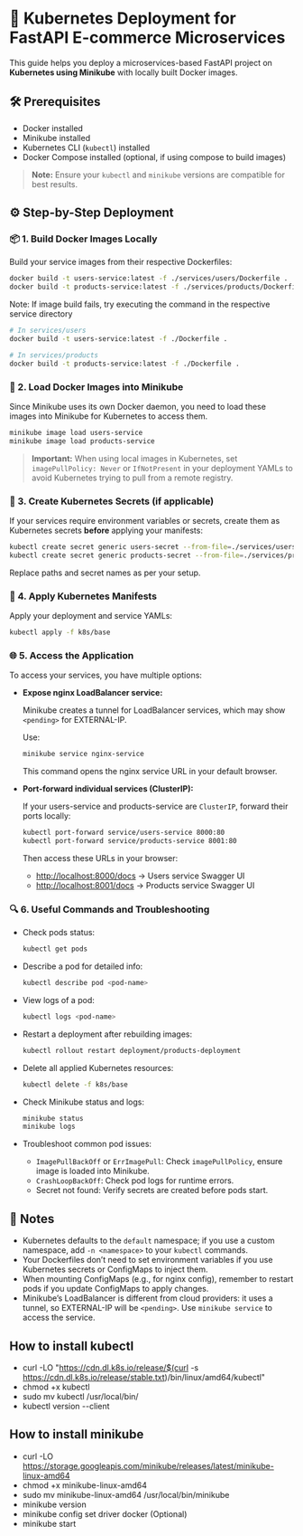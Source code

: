 # 🚀 Kubernetes Deployment for FastAPI E-commerce Microservices

This guide helps you deploy a microservices-based FastAPI project on **Kubernetes using Minikube** with locally built Docker images.


## 🛠️ Prerequisites

* Docker installed
* Minikube installed
* Kubernetes CLI (`kubectl`) installed
* Docker Compose installed (optional, if using compose to build images)

> **Note:** Ensure your `kubectl` and `minikube` versions are compatible for best results.


## ⚙️ Step-by-Step Deployment

### 📦 1. Build Docker Images Locally

Build your service images from their respective Dockerfiles:

```bash
docker build -t users-service:latest -f ./services/users/Dockerfile .
docker build -t products-service:latest -f ./services/products/Dockerfile .
```

Note: If image build fails, try executing the command in the respective service directory
```bash
# In services/users
docker build -t users-service:latest -f ./Dockerfile .

# In services/products
docker build -t products-service:latest -f ./Dockerfile .

```

### 🐳 2. Load Docker Images into Minikube

Since Minikube uses its own Docker daemon, you need to load these images into Minikube for Kubernetes to access them.

```bash
minikube image load users-service
minikube image load products-service
```

> **Important:** When using local images in Kubernetes, set `imagePullPolicy: Never` or `IfNotPresent` in your deployment YAMLs to avoid Kubernetes trying to pull from a remote registry.


### 🔐 3. Create Kubernetes Secrets (if applicable)

If your services require environment variables or secrets, create them as Kubernetes secrets **before** applying your manifests:

```bash
kubectl create secret generic users-secret --from-file=./services/users/.env
kubectl create secret generic products-secret --from-file=./services/products/.env
```

Replace paths and secret names as per your setup.


### 🚀 4. Apply Kubernetes Manifests

Apply your deployment and service YAMLs:

```bash
kubectl apply -f k8s/base
```


### 🌐 5. Access the Application

To access your services, you have multiple options:

* **Expose nginx LoadBalancer service:**

  Minikube creates a tunnel for LoadBalancer services, which may show `<pending>` for EXTERNAL-IP.

  Use:

  ```bash
  minikube service nginx-service
  ```

  This command opens the nginx service URL in your default browser.

* **Port-forward individual services (ClusterIP):**

  If your users-service and products-service are `ClusterIP`, forward their ports locally:

  ```bash
  kubectl port-forward service/users-service 8000:80
  kubectl port-forward service/products-service 8001:80
  ```

  Then access these URLs in your browser:

  * [http://localhost:8000/docs](http://localhost:8000/docs) → Users service Swagger UI
  * [http://localhost:8001/docs](http://localhost:8001/docs) → Products service Swagger UI


### 🔍 6. Useful Commands and Troubleshooting

* Check pods status:

  ```bash
  kubectl get pods
  ```

* Describe a pod for detailed info:

  ```bash
  kubectl describe pod <pod-name>
  ```

* View logs of a pod:

  ```bash
  kubectl logs <pod-name>
  ```

* Restart a deployment after rebuilding images:

  ```bash
  kubectl rollout restart deployment/products-deployment
  ```

* Delete all applied Kubernetes resources:

  ```bash
  kubectl delete -f k8s/base
  ```

* Check Minikube status and logs:

  ```bash
  minikube status
  minikube logs
  ```

* Troubleshoot common pod issues:

  * `ImagePullBackOff` or `ErrImagePull`: Check `imagePullPolicy`, ensure image is loaded into Minikube.
  * `CrashLoopBackOff`: Check pod logs for runtime errors.
  * Secret not found: Verify secrets are created before pods start.


## 📌 Notes

* Kubernetes defaults to the `default` namespace; if you use a custom namespace, add `-n <namespace>` to your `kubectl` commands.
* Your Dockerfiles don’t need to set environment variables if you use Kubernetes secrets or ConfigMaps to inject them.
* When mounting ConfigMaps (e.g., for nginx config), remember to restart pods if you update ConfigMaps to apply changes.
* Minikube’s LoadBalancer is different from cloud providers: it uses a tunnel, so EXTERNAL-IP will be `<pending>`. Use `minikube service` to access the service.

## How to install kubectl
- curl -LO "https://cdn.dl.k8s.io/release/$(curl -s https://cdn.dl.k8s.io/release/stable.txt)/bin/linux/amd64/kubectl"
- chmod +x kubectl
- sudo mv kubectl /usr/local/bin/
- kubectl version --client

## How to install minikube
- curl -LO https://storage.googleapis.com/minikube/releases/latest/minikube-linux-amd64
- chmod +x minikube-linux-amd64
- sudo mv minikube-linux-amd64 /usr/local/bin/minikube
- minikube version
- minikube config set driver docker (Optional)
- minikube start
